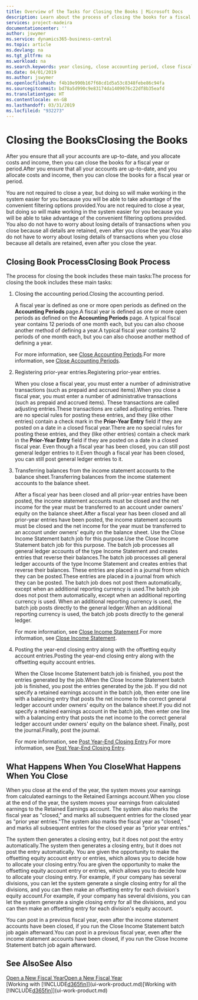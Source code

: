 ```yaml
---
title: Overview of the Tasks for Closing the Books | Microsoft Docs
description: Learn about the process of closing the books for a fiscal year or period, and what happens after you close at the end of a year.
services: project-madeira
documentationcenter: ''
author: jswymer
ms.service: dynamics365-business-central
ms.topic: article
ms.devlang: na
ms.tgt_pltfrm: na
ms.workload: na
ms.search.keywords: year closing, close accounting period, close fiscal year, bank account detailed trial balance
ms.date: 04/01/2019
ms.author: jswymer
ms.openlocfilehash: f4b10e990b167f68cd1d5a53c8348febe86c94fa
ms.sourcegitcommit: bd78a5d990c9e83174da1409076c22df8b35eafd
ms.translationtype: HT
ms.contentlocale: en-GB
ms.lasthandoff: 03/31/2019
ms.locfileid: "932273"
---
```

# <a name="closing-the-books"></a><span data-ttu-id="259c7-103">Closing the Books</span><span class="sxs-lookup"><span data-stu-id="259c7-103">Closing the Books</span></span>
<span data-ttu-id="259c7-104">After you ensure that all your accounts are up-to-date, and you allocate costs and income, then you can close the books for a fiscal year or period.</span><span class="sxs-lookup"><span data-stu-id="259c7-104">After you ensure that all your accounts are up-to-date, and you allocate costs and income, then you can close the books for a fiscal year or period.</span></span>

<span data-ttu-id="259c7-105">You are not required to close a year, but doing so will make working in the system easier for you because you will be able to take advantage of the convenient filtering options provided.</span><span class="sxs-lookup"><span data-stu-id="259c7-105">You are not required to close a year, but doing so will make working in the system easier for you because you will be able to take advantage of the convenient filtering options provided.</span></span> <span data-ttu-id="259c7-106">You also do not have to worry about losing details of transactions when you close because all details are retained, even after you close the year.</span><span class="sxs-lookup"><span data-stu-id="259c7-106">You also do not have to worry about losing details of transactions when you close because all details are retained, even after you close the year.</span></span>

## <a name="closing-book-process"></a><span data-ttu-id="259c7-107">Closing Book Process</span><span class="sxs-lookup"><span data-stu-id="259c7-107">Closing Book Process</span></span>
<span data-ttu-id="259c7-108">The process for closing the book includes these main tasks:</span><span class="sxs-lookup"><span data-stu-id="259c7-108">The process for closing the book includes these main tasks:</span></span>

1. <span data-ttu-id="259c7-109">Closing the accounting period.</span><span class="sxs-lookup"><span data-stu-id="259c7-109">Closing the accounting period.</span></span>

    <span data-ttu-id="259c7-110">A fiscal year is defined as one or more open periods as defined on the **Accounting Periods** page.</span><span class="sxs-lookup"><span data-stu-id="259c7-110">A fiscal year is defined as one or more open periods as defined on the **Accounting Periods** page.</span></span> <span data-ttu-id="259c7-111">A typical fiscal year contains 12 periods of one month each, but you can also choose another method of defining a year.</span><span class="sxs-lookup"><span data-stu-id="259c7-111">A typical fiscal year contains 12 periods of one month each, but you can also choose another method of defining a year.</span></span>

    <span data-ttu-id="259c7-112">For more information, see [Close Accounting Periods](year-close-account-periods.md).</span><span class="sxs-lookup"><span data-stu-id="259c7-112">For more information, see [Close Accounting Periods](year-close-account-periods.md).</span></span>
2. <span data-ttu-id="259c7-113">Registering prior-year entries.</span><span class="sxs-lookup"><span data-stu-id="259c7-113">Registering prior-year entries.</span></span>

    <span data-ttu-id="259c7-114">When you close a fiscal year, you must enter a number of administrative transactions (such as prepaid and accrued items).</span><span class="sxs-lookup"><span data-stu-id="259c7-114">When you close a fiscal year, you must enter a number of administrative transactions (such as prepaid and accrued items).</span></span> <span data-ttu-id="259c7-115">These transactions are called adjusting entries.</span><span class="sxs-lookup"><span data-stu-id="259c7-115">These transactions are called adjusting entries.</span></span> <span data-ttu-id="259c7-116">There are no special rules for posting these entries, and they (like other entries) contain a check mark in the **Prior-Year Entry** field if they are posted on a date in a closed fiscal year.</span><span class="sxs-lookup"><span data-stu-id="259c7-116">There are no special rules for posting these entries, and they (like other entries) contain a check mark in the **Prior-Year Entry** field if they are posted on a date in a closed fiscal year.</span></span> <span data-ttu-id="259c7-117">Even though a fiscal year has been closed, you can still post general ledger entries to it.</span><span class="sxs-lookup"><span data-stu-id="259c7-117">Even though a fiscal year has been closed, you can still post general ledger entries to it.</span></span>
3. <span data-ttu-id="259c7-118">Transferring balances from the income statement accounts to the balance sheet.</span><span class="sxs-lookup"><span data-stu-id="259c7-118">Transferring balances from the income statement accounts to the balance sheet.</span></span>

    <span data-ttu-id="259c7-119">After a fiscal year has been closed and all prior-year entries have been posted, the income statement accounts must be closed and the net income for the year must be transferred to an account under owners' equity on the balance sheet.</span><span class="sxs-lookup"><span data-stu-id="259c7-119">After a fiscal year has been closed and all prior-year entries have been posted, the income statement accounts must be closed and the net income for the year must be transferred to an account under owners' equity on the balance sheet.</span></span> <span data-ttu-id="259c7-120">Use the Close Income Statement batch job for this purpose.</span><span class="sxs-lookup"><span data-stu-id="259c7-120">Use the Close Income Statement batch job for this purpose.</span></span> <span data-ttu-id="259c7-121">The batch job processes all general ledger accounts of the type Income Statement and creates entries that reverse their balances.</span><span class="sxs-lookup"><span data-stu-id="259c7-121">The batch job processes all general ledger accounts of the type Income Statement and creates entries that reverse their balances.</span></span> <span data-ttu-id="259c7-122">These entries are placed in a journal from which they can be posted.</span><span class="sxs-lookup"><span data-stu-id="259c7-122">These entries are placed in a journal from which they can be posted.</span></span> <span data-ttu-id="259c7-123">The batch job does not post them automatically, except when an additional reporting currency is used.</span><span class="sxs-lookup"><span data-stu-id="259c7-123">The batch job does not post them automatically, except when an additional reporting currency is used.</span></span> <span data-ttu-id="259c7-124">When an additional reporting currency is used, the batch job posts directly to the general ledger.</span><span class="sxs-lookup"><span data-stu-id="259c7-124">When an additional reporting currency is used, the batch job posts directly to the general ledger.</span></span>

    <span data-ttu-id="259c7-125">For more information, see [Close Income Statement](year-close-income-statement.md).</span><span class="sxs-lookup"><span data-stu-id="259c7-125">For more information, see [Close Income Statement](year-close-income-statement.md).</span></span>
4. <span data-ttu-id="259c7-126">Posting the year-end closing entry along with the offsetting equity account entries.</span><span class="sxs-lookup"><span data-stu-id="259c7-126">Posting the year-end closing entry along with the offsetting equity account entries.</span></span>

    <span data-ttu-id="259c7-127">When the Close Income Statement batch job is finished, you post the entries generated by the job.</span><span class="sxs-lookup"><span data-stu-id="259c7-127">When the Close Income Statement batch job is finished, you post the entries generated by the job.</span></span> <span data-ttu-id="259c7-128">If you did not specify a retained earnings account in the batch job, then enter one line with a balancing entry that posts the net income to the correct general ledger account under owners' equity on the balance sheet.</span><span class="sxs-lookup"><span data-stu-id="259c7-128">If you did not specify a retained earnings account in the batch job, then enter one line with a balancing entry that posts the net income to the correct general ledger account under owners' equity on the balance sheet.</span></span> <span data-ttu-id="259c7-129">Finally, post the journal.</span><span class="sxs-lookup"><span data-stu-id="259c7-129">Finally, post the journal.</span></span>

    <span data-ttu-id="259c7-130">For more information, see [Post Year-End Closing Entry](year-how-post-year-end-close-entry.md).</span><span class="sxs-lookup"><span data-stu-id="259c7-130">For more information, see [Post Year-End Closing Entry](year-how-post-year-end-close-entry.md).</span></span>

## <a name="what-happens-when-you-close"></a><span data-ttu-id="259c7-131">What Happens When You Close</span><span class="sxs-lookup"><span data-stu-id="259c7-131">What Happens When You Close</span></span>
<span data-ttu-id="259c7-132">When you close at the end of the year, the system moves your earnings from calculated earnings to the Retained Earnings account.</span><span class="sxs-lookup"><span data-stu-id="259c7-132">When you close at the end of the year, the system moves your earnings from calculated earnings to the Retained Earnings account.</span></span> <span data-ttu-id="259c7-133">The system also marks the fiscal year as "closed," and marks all subsequent entries for the closed year as "prior year entries."</span><span class="sxs-lookup"><span data-stu-id="259c7-133">The system also marks the fiscal year as "closed," and marks all subsequent entries for the closed year as "prior year entries."</span></span>

<span data-ttu-id="259c7-134">The system then generates a closing entry, but it does not post the entry automatically.</span><span class="sxs-lookup"><span data-stu-id="259c7-134">The system then generates a closing entry, but it does not post the entry automatically.</span></span> <span data-ttu-id="259c7-135">You are given the opportunity to make the offsetting equity account entry or entries, which allows you to decide how to allocate your closing entry.</span><span class="sxs-lookup"><span data-stu-id="259c7-135">You are given the opportunity to make the offsetting equity account entry or entries, which allows you to decide how to allocate your closing entry.</span></span> <span data-ttu-id="259c7-136">For example, if your company has several divisions, you can let the system generate a single closing entry for all the divisions, and you can then make an offsetting entry for each division's equity account.</span><span class="sxs-lookup"><span data-stu-id="259c7-136">For example, if your company has several divisions, you can let the system generate a single closing entry for all the divisions, and you can then make an offsetting entry for each division's equity account.</span></span>

<span data-ttu-id="259c7-137">You can post in a previous fiscal year, even after the income statement accounts have been closed, if you run the Close Income Statement batch job again afterward.</span><span class="sxs-lookup"><span data-stu-id="259c7-137">You can post in a previous fiscal year, even after the income statement accounts have been closed, if you run the Close Income Statement batch job again afterward.</span></span>

## <a name="see-also"></a><span data-ttu-id="259c7-138">See Also</span><span class="sxs-lookup"><span data-stu-id="259c7-138">See Also</span></span>
[<span data-ttu-id="259c7-139">Open a New Fiscal Year</span><span class="sxs-lookup"><span data-stu-id="259c7-139">Open a New Fiscal Year</span></span>](finance-how-open-new-fiscal-year.md)  
<span data-ttu-id="259c7-140">[Working with [!INCLUDE[d365fin](includes/d365fin_md.md)]](ui-work-product.md)</span><span class="sxs-lookup"><span data-stu-id="259c7-140">[Working with [!INCLUDE[d365fin](includes/d365fin_md.md)]](ui-work-product.md)</span></span>
